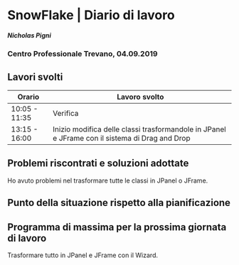 

# SnowFlake | Diario di lavoro
##### Nicholas Pigni
### Centro Professionale Trevano, 04.09.2019

## Lavori svolti


|Orario        |Lavoro svolto|
|--------------|---------------------------------------|
|10:05 - 11:35 |Verifica|
|13:15 - 16:00 |Inizio modifica delle classi trasformandole in JPanel e JFrame con il sistema di Drag and Drop|

##  Problemi riscontrati e soluzioni adottate
Ho avuto problemi nel trasformare tutte le classi in JPanel o JFrame.

##  Punto della situazione rispetto alla pianificazione


## Programma di massima per la prossima giornata di lavoro
Trasformare tutto in JPanel e JFrame con il Wizard.